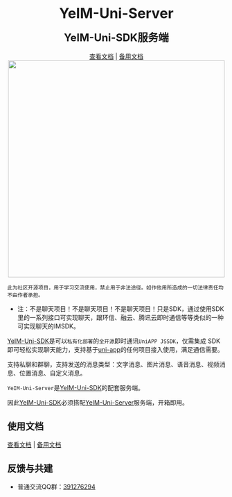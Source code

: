 <p align="center">
    <strong><font size="6">YeIM-Uni-Server</font></strong>
    <br>
    <br>
    <strong><font size="5">YeIM-Uni-SDK服务端</font></strong> 
    <br>
    <br>
    <a target="_blank" href="https://wzjun1.netlify.app/ye_plugins/sdk/yeimunisdk">查看文档</a>
    | <a target="_blank" href="https://wzjun1.github.io/ye_plugins/sdk/yeimunisdk">备用文档</a> 
    <br>
    <img src="https://wzjun1.netlify.app/ye_plugins/code2.png" width="500"/>
</p>

`此为社区开源项目，用于学习交流使用，禁止用于非法途径。如作他用所造成的一切法律责任均不由作者承担。`

- 注：不是聊天项目！不是聊天项目！不是聊天项目！只是SDK，通过使用SDK里的一系列接口可实现聊天，跟环信、融云、腾讯云即时通信等等类似的一种可实现聊天的IMSDK。

[YeIM-Uni-SDK](https://github.com/wzJun1/YeIM-Uni-SDK)是可以`私有化部署`的`全开源`即时通讯`UniAPP JSSDK`，仅需集成 SDK 即可轻松实现聊天能力，支持基于[uni-app](https://uniapp.dcloud.net.cn/)的任何项目接入使用，满足通信需要。

支持私聊和群聊，支持发送的消息类型：文字消息、图片消息、语音消息、视频消息、位置消息、自定义消息。

`YeIM-Uni-Server`是[YeIM-Uni-SDK](https://github.com/wzJun1/YeIM-Uni-SDK)的配套服务端。

因此[YeIM-Uni-SDK](https://github.com/wzJun1/YeIM-Uni-SDK)必须搭配[YeIM-Uni-Server](https://github.com/wzJun1/YeIM-Uni-Server)服务端，开箱即用。

## 使用文档

<a target="_blank" href="https://wzjun1.netlify.app/ye_plugins/sdk/yeimunisdk">查看文档</a>
| <a target="_blank" href="https://wzjun1.github.io/ye_plugins/sdk/yeimunisdk">备用文档</a>

## 反馈与共建

- 普通交流QQ群：[391276294](https://qm.qq.com/cgi-bin/qm/qr?k=hEQnVRj3c1B0gDpD2QJrD7UIfWMzCUuM&jump_from=webapi&authKey=kbrD7NHXGIPaiVb2puw+vJeRCIQSXVhIci7eFvFLBH/UjGt+hrdOk4upK731S+1+)

